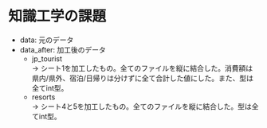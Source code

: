# 知識工学の課題
- data: 元のデータ
- data_after: 加工後のデータ  
  - jp_tourist  
        → シート1を加工したもの。全てのファイルを縦に結合した。消費額は県内/県外、宿泊/日帰りは分けずに全て合計した値にした。また、型は全てint型。
  - resorts  
        → シート4と5を加工したもの。全てのファイルを縦に結合した。型は全てint型。
